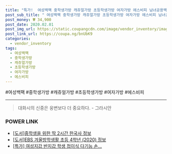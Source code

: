 ```yaml
--- 
title: "특가!  여성백팩 중학생가방 캐쥬얼가방 초등학생가방 여자가방 에스비피 남녀공용백팩..." 
post_sub_title: " 여성백팩 중학생가방 캐쥬얼가방 초등학생가방 여자가방 에스비피 남녀공용백팩 학생가방" 
post_money: ₩ 34,900 
post_date: 2020.02.01 
post_img_url: https://static.coupangcdn.com/image/vendor_inventory/images/2019/03/18/13/9/07348538-feb5-441d-889a-cdc9586720a9.jpg 
post_link_url: https://coupa.ng/bnUbK9 
categories: 
  - vendor_inventory 
tags: 
  - 여성백팩 
  - 중학생가방 
  - 캐쥬얼가방 
  - 초등학생가방 
  - 여자가방 
  - 에스비피 
--- 
```

  #여성백팩 #중학생가방 #캐쥬얼가방 #초등학생가방 #여자가방 #에스비피 
<hr> 

> 대화시의 신중은 웅변보다 더 중요하다. - 그라시안 


### POWER LINK

* <a href="https://blog.naver.com/fasyy4321/221771230821" target="_blank">[도서]중학생을 위한 딱 2시간 한국사 정보</a>
* <a href="https://blog.naver.com/sakai111/221764870523" target="_blank">[도서]EBS 겨울방학생활 초등 4학년 (2020) 정보</a>
* <a href="https://blog.naver.com/sakai111/221788536177" target="_blank">[특가] 여성지갑 반지갑 학생 접이식 다기능 손...</a>
